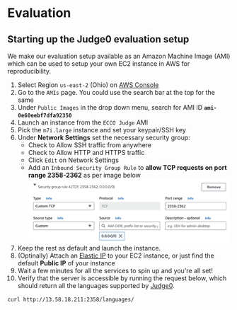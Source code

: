 # Evaluation 

## Starting up the Judge0 evaluation setup 
We make our evaluation setup available as an Amazon Machine Image (AMI) which can be used to setup your own EC2 instance in AWS for reproducibility.

1. Select Region `us-east-2` (Ohio) on [AWS Console](https://console.aws.amazon.com/) 
2. Go to the `AMIs` page. You could use the search bar at the top for the same
3. Under `Public Images` in the drop down menu, search for AMI ID **`ami-0e60eebf7dfa92350`**
4. Launch an instance from the `ECCO Judge` AMI 
5. Pick the `m7i.large` instance and set your keypair/SSH key
6. Under **Network Settings** set the necessary security group:
   - Check to Allow SSH traffic from anywhere
   - Check to Allow HTTP and HTTPS traffic
   - Click `Edit` on Network Settings 
   - Add an `Inbound Security Group Rule` to **allow TCP requests on port range 2358-2362** as per image below
    ![Security Group](../images/Security_Group.png)
7. Keep the rest as default and launch the instance. 
8. (Optinally) Attach an [Elastic IP](https://docs.aws.amazon.com/AWSEC2/latest/UserGuide/elastic-ip-addresses-eip.html) to your EC2 instance, or just find the default **Public IP** of your instance
9. Wait a few minutes for all the services to spin up and you're all set! 
10. Verify that the server is accessible by running the request below, which should return all the languages supported by [Judge0](https://github.com/judge0/judge0).
```sh
curl http://13.58.18.211:2358/languages/
```
